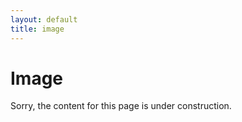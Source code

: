 ```yaml
---
layout: default
title: image
---
```


# Image

Sorry, the content for this page is under construction.
